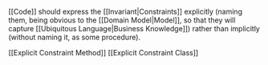 [[Code]] should express the [[Invariant|Constraints]] explicitly (naming them, being obvious to the [[Domain Model|Model]], so that they will capture [[Ubiquitous Language|Business Knowledge]]) rather than implicitly (without naming it, as some procedure).

[[Explicit Constraint Method]]
[[Explicit Constraint Class]]
